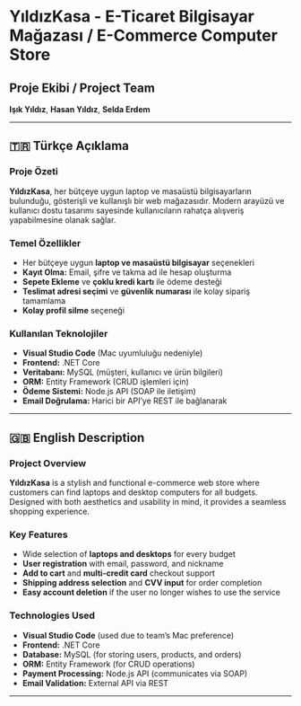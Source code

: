 # YıldızKasa - E-Ticaret Bilgisayar Mağazası / E-Commerce Computer Store

## Proje Ekibi / Project Team
**Işık Yıldız**, **Hasan Yıldız**, **Selda Erdem**

---

## 🇹🇷 Türkçe Açıklama

### Proje Özeti

**YıldızKasa**, her bütçeye uygun laptop ve masaüstü bilgisayarların bulunduğu, gösterişli ve kullanışlı bir web mağazasıdır. Modern arayüzü ve kullanıcı dostu tasarımı sayesinde kullanıcıların rahatça alışveriş yapabilmesine olanak sağlar.

### Temel Özellikler

- Her bütçeye uygun **laptop ve masaüstü bilgisayar** seçenekleri
- **Kayıt Olma:** Email, şifre ve takma ad ile hesap oluşturma
- **Sepete Ekleme** ve **çoklu kredi kartı** ile ödeme desteği
- **Teslimat adresi seçimi** ve **güvenlik numarası** ile kolay sipariş tamamlama
- **Kolay profil silme** seçeneği

### Kullanılan Teknolojiler

- **Visual Studio Code** (Mac uyumluluğu nedeniyle)
- **Frontend:** .NET Core
- **Veritabanı:** MySQL (müşteri, kullanıcı ve ürün bilgileri)
- **ORM:** Entity Framework (CRUD işlemleri için)
- **Ödeme Sistemi:** Node.js API (SOAP ile iletişim)
- **Email Doğrulama:** Harici bir API’ye REST ile bağlanarak

---

## 🇬🇧 English Description

### Project Overview

**YıldızKasa** is a stylish and functional e-commerce web store where customers can find laptops and desktop computers for all budgets. Designed with both aesthetics and usability in mind, it provides a seamless shopping experience.

### Key Features

- Wide selection of **laptops and desktops** for every budget  
- **User registration** with email, password, and nickname  
- **Add to cart** and **multi-credit card** checkout support  
- **Shipping address selection** and **CVV input** for order completion  
- **Easy account deletion** if the user no longer wishes to use the service  

### Technologies Used

- **Visual Studio Code** (used due to team’s Mac preference)  
- **Frontend:** .NET Core  
- **Database:** MySQL (for storing users, products, and orders)  
- **ORM:** Entity Framework (for CRUD operations)  
- **Payment Processing:** Node.js API (communicates via SOAP)  
- **Email Validation:** External API via REST

---
